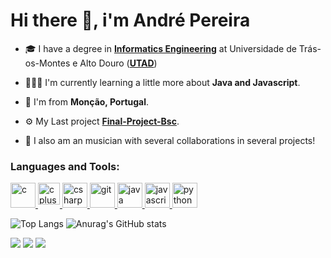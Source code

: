 <h1 align="left">Hi there 👋, i'm André Pereira</h1>

- 🎓 I have a degree in **[Informatics Engineering](https://www.utad.pt/estudar/en/cursos/informatics-engineering/)** at Universidade de Trás-os-Montes e Alto Douro (**[UTAD](https://www.utad.pt/)**)
  
- 👨🏻‍💻 I'm currently learning a little more about **Java and Javascript**.

- 📍 I'm from **Monção, Portugal**.

- ⚙️ My Last project **[Final-Project-Bsc](https://github.com/Andre-Pereira01/Final-Project-Bsc)**.

- 🎺 I also am an musician with several collaborations in several projects!

<h3 align="left">Languages and Tools:</h3>
<p align="left"> <a href="https://www.cprogramming.com/" target="_blank"> <img src="https://www.britefish.net/wp-content/uploads/2019/07/logo-c-1.png" alt="c" width="40" height="40"/> </a> <a href="https://www.w3schools.com/cpp/" target="_blank"> <img src="https://upload.wikimedia.org/wikipedia/commons/thumb/1/18/ISO_C%2B%2B_Logo.svg/150px-ISO_C%2B%2B_Logo.svg.png" alt="cplusplus" width="35" height="35"  align="top"/> </a> <a href="https://www.w3schools.com/cs/" target="_blank"> <img src="https://pluralsight.imgix.net/paths/path-icons/csharp-e7b8fcd4ce.png" alt="csharp" width="40" height="40"/> </a> <a href="https://git-scm.com/" target="_blank"> <img src="https://www.vectorlogo.zone/logos/git-scm/git-scm-icon.svg" alt="git" width="40" height="40"/> </a> <a href="https://www.java.com" target="_blank"> <img src="https://logoeps.com/wp-content/uploads/2013/03/java-eps-vector-logo.png" alt="java" width="40" height="40"/> </a> <a href="https://developer.mozilla.org/en-US/docs/Web/JavaScript" target="_blank"> <img src="https://upload.wikimedia.org/wikipedia/commons/thumb/9/99/Unofficial_JavaScript_logo_2.svg/1200px-Unofficial_JavaScript_logo_2.svg.png" alt="javascript" width="40" height="40"/> </a>  <a href="https://www.python.org" target="_blank"> <img src="https://www.python.org/static/opengraph-icon-200x200.png" alt="python" width="40" height="40"/> </a> </p>


![Top Langs](https://github-readme-stats.vercel.app/api/top-langs/?username=Andre-Pereira01&layout=compact&theme=transparent)
![Anurag's GitHub stats](https://github-readme-stats.vercel.app/api?username=Andre-Pereira01&show_icons=true&theme=transparent)

<div> 
  <a href="https://instagram.com/andrepereira000" target="_blank"><img src="https://img.shields.io/badge/-Instagram-%23E4405F?style=for-the-badge&logo=instagram&logoColor=white" target="_blank"></a>
  <a href = "mailto:andrepereira000@proton.me"><img src="https://img.shields.io/badge/-EMAIL-%23333?style=for-the-badge&logo=gmail&logoColor=white" target="_blank"></a>
  <a href="https://www.linkedin.com/in/andrepereira000" target="_blank"><img src="https://img.shields.io/badge/-LinkedIn-%230077B5?style=for-the-badge&logo=linkedin&logoColor=white" target="_blank"></a> 
</div>

